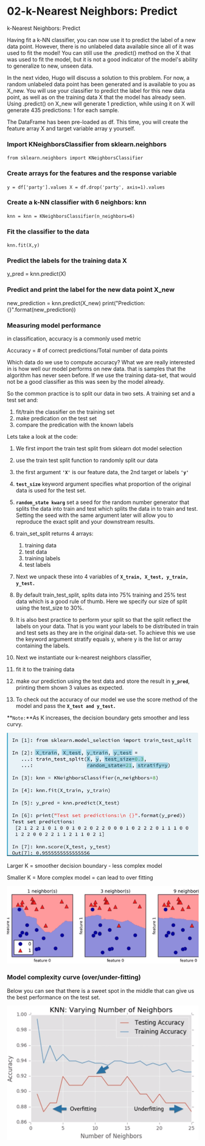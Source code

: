 # 02-k-Nearest Neighbors: Predict

k-Nearest Neighbors: Predict

Having fit a k-NN classifier, you can now use it to predict the label of a new data point. However, there is no unlabeled data available since all of it was used to fit the model! You can still use the .predict\(\) method on the X that was used to fit the model, but it is not a good indicator of the model's ability to generalize to new, unseen data.

In the next video, Hugo will discuss a solution to this problem. For now, a random unlabeled data point has been generated and is available to you as X\_new. You will use your classifier to predict the label for this new data point, as well as on the training data X that the model has already seen. Using .predict\(\) on X\_new will generate 1 prediction, while using it on X will generate 435 predictions: 1 for each sample.

The DataFrame has been pre-loaded as df. This time, you will create the feature array X and target variable array y yourself.

### Import KNeighborsClassifier from sklearn.neighbors

`from sklearn.neighbors import KNeighborsClassifier`

### Create arrays for the features and the response variable

`y = df['party'].values X = df.drop('party', axis=1).values`

### Create a k-NN classifier with 6 neighbors: knn

`knn = knn = KNeighborsClassifier(n_neighbors=6)`

### Fit the classifier to the data

`knn.fit(X,y)`

### Predict the labels for the training data X

y\_pred = knn.predict\(X\)

### Predict and print the label for the new data point X\_new

new\_prediction = knn.predict\(X\_new\) print\("Prediction: {}".format\(new\_prediction\)\)

### Measuring model performance

in classification, accuracy is a commonly used metric

Accuracy = \# of correct predictions/Total number of data points

Which data do we use to compute accuracy? What we are really interested in is how well our model performs on new data. that is samples that the algorithm has never seen before. If we use the training data-set, that would not be a good classifier as this was seen by the model already. 

So the common practice is to split our data in two sets. A training set and a test set and:

1. fit/train the classifier on the training set
2. make predication on the test set
3. compare the predication with the known labels

Lets take a look at the code:

1. We first import the train test split from sklearn dot model selection
2. use the train test split function to randomly split our data
3. the first argument **`'X'`** is our feature data, the 2nd target or labels **`'y'`**
4. **`test_size`** keyword argument specifies what proportion of the original data is used for the test set.
5. **`random_state kwarg`** set a seed for the random number generator that splits the data into train and test which splits the data in to train and test. Setting the seed with the same argument later will allow you to reproduce the exact split and your downstream results.
6. train\_set\_split returns 4 arrays:

   1. training data
   2. test data
   3. training labels
   4. test labels

7. Next we unpack these into 4 variables of **`X_train, X_test, y_train, y_test.`** 
8. By default train\_test\_split, splits data into 75% training and 25% test data which is a good rule of thumb. Here we specify our size of split using the test\_size to 30%.
9. It is also best practice to perform your split so that the split reflect the labels on your data. That is you want your labels to be distributed in train and test sets as they are in the original data-set. To achieve this we use the keyword argument stratify equals y, where y is the list or array containing the labels.
10. Next we instantiate our k-nearest neighbors classifier, 
11. fit it to the training data
12. make our prediction using the test data and store the result in **`y_pred`**, printing them shown 3 values as expected.
13. To check out the accuracy of our model we use the score method of the model and pass the **`X_test and y_test.`**

**`Note:`**As K increases, the decision boundary gets smoother  and less curvy.

![](../../.gitbook/assets/image%20%289%29.png)

Larger K = smoother decision boundary - less complex model

Smaller K = More complex model = can lead to over fitting

![](../../.gitbook/assets/image%20%288%29.png)

### 

### Model complexity curve \(over/under-fitting\)

Below you can see that there is a sweet spot in the middle that can give us the best performance on the test set.

![](../../.gitbook/assets/image%20%2814%29.png)









  



